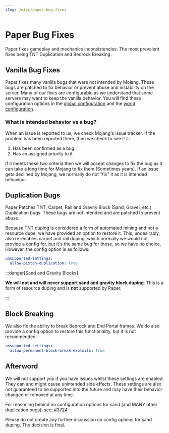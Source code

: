 ```yaml
---
slug: /misc/paper-bug-fixes
---
```


# Paper Bug Fixes

Paper fixes gameplay and mechanics inconsistencies. The most prevalent fixes being TNT Duplication and Bedrock Breaking.

## Vanilla Bug Fixes

Paper fixes many vanilla bugs that were not intended by Mojang. These bugs are patched to fix behavior or prevent abuse and
instability on the server. Many of our fixes are configurable as we understand that some servers may want to keep the
vanilla behavior. You will find these configuration options in the [global configuration](/docs/paper/admin/reference/configuration/global-configuration.mdx)
and the [world configuration](/docs/paper/admin/reference/configuration/world-configuration.mdx).

### What is intended behavior vs a bug?

When an issue is reported to us, we check Mojang's issue tracker. If the problem has been reported there, then we
check to see if it:

1) Has been confirmed as a bug
2) Has an assigned priority to it

If it meets these two criteria then we will accept changes to fix the bug as it can take a long time for Mojang to fix 
them (Sometimes years). If an issue gets declined by Mojang, we normally do not "fix" it as it is intended behaviour.

## Duplication Bugs

Paper Patches TNT, Carpet, Rail and Gravity Block (Sand, Gravel, etc.) Duplication bugs. These bugs are not intended and 
are patched to prevent abuse.

Because TNT duping is considered a form of automated mining and not a resource dupe, we have provided an option to 
restore it. This, undesirably, also re-enables carpet and rail duping, which normally we would not provide a config for, 
but it's the same bug for those, so we have no choice. However, the config option is as follows:

```yaml
unsupported-settings:
  allow-piston-duplication: true
```

:::danger[Sand and Gravity Blocks]

**We will not and will never support sand and gravity block duping**. This is a form of resource duping and is **not** supported by Paper.

:::

## Block Breaking

We also fix the ability to break Bedrock and End Portal frames. We do also provide a config option to restore this
functionality, but it is not recommended:
```yaml
unsupported-settings:
  allow-permanent-block-break-exploits: true
```

## Afterword

We will not support you if you have issues whilst these settings are enabled. They can and might cause unintended side effects.
These settings are also not guaranteed to be supported into the future and may have their behavior changed or removed at any time.

For reasoning behind no configuration options for sand (and MANY other duplication bugs), see: 
[#3724](https://github.com/PaperMC/Paper/issues/3724)

Please do not create any further discussion on config options for sand duping. The decision is final.

